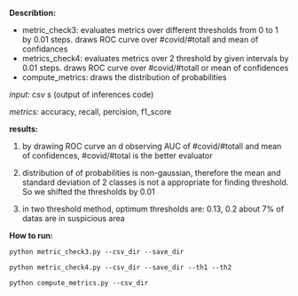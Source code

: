**Describtion:**


- metric_check3: evaluates metrics over different thresholds from 0 to 1 by 0.01 steps. draws ROC curve over #covid/#totall and mean of confidances
- metrics_check4: evaluates metrics over 2 threshold by given intervals by 0.01 steps. draws ROC curve over #covid/#totall or mean of confidences
- compute_metrics: draws the distribution of probabilities


_input:_ csv s (output of inferences code)


_metrics:_ accuracy, recall, percision, f1_score


**results:**

1. by drawing ROC curve an d observing AUC of #covid/#totall and mean of confidences, #covid/#total is the better evaluator

2. distribution of of probabilities is non-gaussian, therefore the mean and standard deviation of 2 classes is not a appropriate for finding threshold. So we shifted the thresholds by 0.01
3. in two threshold method, optimum thresholds are: 0.13, 0.2 about 7% of datas are in suspicious area


**How to run:**

`python metric_check3.py --csv_dir --save_dir`

`python metric_check4.py --csv_dir --save_dir --th1 --th2`

`python compute_metrics.py --csv_dir`


